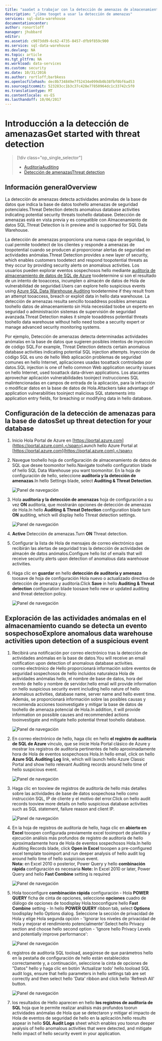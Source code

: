```yaml
---
title: "aaaGet a trabajar con la detección de amenazas de almacenamiento de datos de SQL"
description: "¿Cómo tooget a usar la detección de amenazas"
services: sql-data-warehouse
documentationcenter: 
author: ronortloff
manager: jhubbard
editor: 
ms.assetid: c9073dd9-6c62-4735-8457-dfb9f859c900
ms.service: sql-data-warehouse
ms.devlang: NA
ms.topic: article
ms.tgt_pltfrm: NA
ms.workload: data-services
ms.custom: security
ms.date: 10/31/2016
ms.author: rortloff;barbkess
ms.openlocfilehash: dec0b734849e7f52434e099db0b38fbf0bf6ad53
ms.sourcegitcommit: 523283cc1b3c37c428e77850964dc1c33742c5f0
ms.translationtype: MT
ms.contentlocale: es-ES
ms.lasthandoff: 10/06/2017
---
```

# <a name="get-started-with-threat-detection"></a><span data-ttu-id="fb48e-103">Introducción a la detección de amenazas</span><span class="sxs-lookup"><span data-stu-id="fb48e-103">Get started with threat detection</span></span>
> [!div class="op_single_selector"]
> * [<span data-ttu-id="fb48e-104">Auditoría</span><span class="sxs-lookup"><span data-stu-id="fb48e-104">Auditing</span></span>](sql-data-warehouse-auditing-overview.md)
> * [<span data-ttu-id="fb48e-105">Detección de amenazas</span><span class="sxs-lookup"><span data-stu-id="fb48e-105">Threat detection</span></span>](sql-data-warehouse-security-threat-detection.md)
> 
> 

## <a name="overview"></a><span data-ttu-id="fb48e-106">Información general</span><span class="sxs-lookup"><span data-stu-id="fb48e-106">Overview</span></span>
<span data-ttu-id="fb48e-107">La detección de amenazas detecta actividades anómalas de la base de datos que indica la base de datos toohello amenazas de seguridad potenciales.</span><span class="sxs-lookup"><span data-stu-id="fb48e-107">Threat Detection detects anomalous database activities indicating potential security threats toohello database.</span></span> <span data-ttu-id="fb48e-108">Detección de amenazas está en vista previa y es compatible con Almacenamiento de datos SQL.</span><span class="sxs-lookup"><span data-stu-id="fb48e-108">Threat Detection is in preview and is supported for SQL Data Warehouse.</span></span>

<span data-ttu-id="fb48e-109">La detección de amenazas proporciona una nueva capa de seguridad, lo cual permite toodetect de los clientes y responde a amenazas de toopotential cuando se producen al proporcionar alertas de seguridad en actividades anómalas.</span><span class="sxs-lookup"><span data-stu-id="fb48e-109">Threat Detection provides a new layer of security, which enables customers toodetect and respond toopotential threats as they occur by providing security alerts on anomalous activities.</span></span> <span data-ttu-id="fb48e-110">Los usuarios pueden explorar eventos sospechosos hello mediante [auditoría de almacenamiento de datos de SQL de Azure](sql-data-warehouse-auditing-overview.md) toodetermine si son el resultado de un intento de tooaccess, incumplen o almacén de datos de Hola de vulnerabilidad de seguridad.</span><span class="sxs-lookup"><span data-stu-id="fb48e-110">Users can explore hello suspicious events using [Azure SQL Data Warehouse Auditing](sql-data-warehouse-auditing-overview.md) toodetermine if they result from an attempt tooaccess, breach or exploit data in hello data warehouse.</span></span>
<span data-ttu-id="fb48e-111">La detección de amenazas resulta sencillo tooaddress posibles amenazas toohello datos de almacenamiento sin Hola necesidad toobe un experto en seguridad o administración sistemas de supervisión de seguridad avanzada.</span><span class="sxs-lookup"><span data-stu-id="fb48e-111">Threat Detection makes it simple tooaddress potential threats toohello data warehouse without hello need toobe a security expert or manage advanced security monitoring systems.</span></span>

<span data-ttu-id="fb48e-112">Por ejemplo, Detección de amenazas detecta determinadas actividades anómalas en la base de datos que sugieren posibles intentos de inyección de código SQL.</span><span class="sxs-lookup"><span data-stu-id="fb48e-112">For example, Threat Detection detects certain anomalous database activities indicating potential SQL injection attempts.</span></span> <span data-ttu-id="fb48e-113">Inyección de código SQL es uno de hello Web aplicación problemas de seguridad comunes en hello Internet, aplicaciones usadas tooattack controladas por datos.</span><span class="sxs-lookup"><span data-stu-id="fb48e-113">SQL injection is one of hello common Web application security issues on hello Internet, used tooattack data-driven applications.</span></span> <span data-ttu-id="fb48e-114">Los atacantes aprovechar aplicación vulnerabilidades tooinject instrucciones SQL malintencionadas en campos de entrada de la aplicación, para la infracción o modificar datos en la base de datos de Hola.</span><span class="sxs-lookup"><span data-stu-id="fb48e-114">Attackers take advantage of application vulnerabilities tooinject malicious SQL statements into application entry fields, for breaching or modifying data in hello database.</span></span>

## <a name="set-up-threat-detection-for-your-database"></a><span data-ttu-id="fb48e-115">Configuración de la detección de amenazas para la base de datos</span><span class="sxs-lookup"><span data-stu-id="fb48e-115">Set up threat detection for your database</span></span>
1. <span data-ttu-id="fb48e-116">Inicio Hola Portal de Azure en [https://portal.azure.com](https://portal.azure.com).</span><span class="sxs-lookup"><span data-stu-id="fb48e-116">Launch hello Azure Portal at [https://portal.azure.com](https://portal.azure.com).</span></span>
2. <span data-ttu-id="fb48e-117">Navegue toohello hoja de configuración de almacenamiento de datos de SQL que desee toomonitor hello.</span><span class="sxs-lookup"><span data-stu-id="fb48e-117">Navigate toohello configuration blade of hello SQL Data Warehouse you want toomonitor.</span></span> <span data-ttu-id="fb48e-118">En la hoja de configuración de hello, seleccione **auditoría y la detección de amenazas**.</span><span class="sxs-lookup"><span data-stu-id="fb48e-118">In hello Settings blade, select **Auditing & Threat Detection**.</span></span>
   
    ![Panel de navegación][1]
3. <span data-ttu-id="fb48e-120">Hola **auditoría y la detección de amenazas** hoja de configuración a su vez **ON** auditoría, que mostrarán opciones de detección de amenazas de Hola.</span><span class="sxs-lookup"><span data-stu-id="fb48e-120">In hello **Auditing & Threat Detection** configuration blade turn **ON** auditing, which will display hello Threat detection settings.</span></span>
   
    ![Panel de navegación][2]
4. <span data-ttu-id="fb48e-122">**Active** Detección de amenazas.</span><span class="sxs-lookup"><span data-stu-id="fb48e-122">Turn **ON** Threat detection.</span></span>
5. <span data-ttu-id="fb48e-123">Configurar la lista de Hola de mensajes de correo electrónico que recibirán las alertas de seguridad tras la detección de actividades de almacén de datos anómalos.</span><span class="sxs-lookup"><span data-stu-id="fb48e-123">Configure hello list of emails that will receive security alerts upon detection of anomalous data warehouse activities.</span></span>
6. <span data-ttu-id="fb48e-124">Haga clic en **guardar** en hello **detección de auditoría y amenaza** toosave de hoja de configuración Hola nuevo o actualizado directiva de detección de amenaza y auditoría.</span><span class="sxs-lookup"><span data-stu-id="fb48e-124">Click **Save** in hello **Auditing & Threat detection** configuration blade toosave hello new or updated auditing and threat detection policy.</span></span>
   
    ![Panel de navegación][3]

## <a name="explore-anomalous-data-warehouse-activities-upon-detection-of-a-suspicious-event"></a><span data-ttu-id="fb48e-126">Exploración de las actividades anómalas en el almacenamiento cuando se detecta un evento sospechoso</span><span class="sxs-lookup"><span data-stu-id="fb48e-126">Explore anomalous data warehouse activities upon detection of a suspicious event</span></span>
1. <span data-ttu-id="fb48e-127">Recibirá una notificación por correo electrónico tras la detección de actividades anómalas en la base de datos.</span><span class="sxs-lookup"><span data-stu-id="fb48e-127">You will receive an email notification upon detection of anomalous database activities.</span></span> <br/>
   <span data-ttu-id="fb48e-128">correo electrónico de Hello proporcionará información sobre eventos de seguridad sospechosos de hello incluidos naturaleza Hola de actividades anómalas hello, el nombre de base de datos, hora del evento de hello y nombre de servidor.</span><span class="sxs-lookup"><span data-stu-id="fb48e-128">hello email will provide information on hello suspicious security event including hello nature of hello anomalous activities, database name, server name and hello event time.</span></span> <span data-ttu-id="fb48e-129">Además, se proporcionará información sobre las posibles causas y recomienda acciones tooinvestigate y mitigar la base de datos de toohello de amenaza potencial de Hola.</span><span class="sxs-lookup"><span data-stu-id="fb48e-129">In addition, it will provide information on possible causes and recommended actions tooinvestigate and mitigate hello potential threat toohello database.</span></span><br/>
   
    ![Panel de navegación][4]
2. <span data-ttu-id="fb48e-131">En correo electrónico de hello, haga clic en hello **el registro de auditoría de SQL de Azure** vínculo, que se inicie Hola Portal clásico de Azure y mostrar los registros de auditoría pertinentes de hello aproximadamente hora de Hola de eventos sospechosos Hola.</span><span class="sxs-lookup"><span data-stu-id="fb48e-131">In hello email, click on hello **Azure SQL Auditing Log** link, which will launch hello Azure Classic Portal and show hello relevant Auditing records around hello time of hello suspicious event.</span></span>
   
    ![Panel de navegación][5]
3. <span data-ttu-id="fb48e-133">Haga clic en tooview de registros de auditoría de hello más detalles sobre las actividades de base de datos sospechosa hello como instrucción SQL, IP de cliente y el motivo del error.</span><span class="sxs-lookup"><span data-stu-id="fb48e-133">Click on hello audit records tooview more details on hello suspicious database activities such as SQL statement, failure reason and client IP.</span></span>
   
    ![Panel de navegación][6]
4. <span data-ttu-id="fb48e-135">En la hoja de registros de auditoría de hello, haga clic en **abierto en Excel** tooopen configurada previamente excel tooimport de plantilla y ejecución análisis más profundos de registro de auditoría de hello aproximadamente hora de Hola de eventos sospechosos Hola.</span><span class="sxs-lookup"><span data-stu-id="fb48e-135">In hello Auditing Records blade, click  **Open in Excel** tooopen a pre-configured excel template tooimport and run deeper analysis of hello audit log around hello time of hello suspicious event.</span></span><br/><span data-ttu-id="fb48e-136">
   **Nota:** en Excel 2010 o posterior, Power Query y hello **combinación rápida** configuración es necesaria</span><span class="sxs-lookup"><span data-stu-id="fb48e-136">
**Note:** In Excel 2010 or later, Power Query and hello **Fast Combine** setting is required</span></span>
   
    ![Panel de navegación][7]
5. <span data-ttu-id="fb48e-138">Hola tooconfigure **combinación rápida** configuración - Hola **POWER QUERY** ficha de cinta de opciones, seleccione **opciones** cuadro de diálogo de opciones de toodisplay Hola.</span><span class="sxs-lookup"><span data-stu-id="fb48e-138">tooconfigure hello **Fast Combine** setting - In hello **POWER QUERY** ribbon tab, select **Options** toodisplay hello Options dialog.</span></span> <span data-ttu-id="fb48e-139">Seleccione la sección de privacidad de Hola y elige Hola segunda opción - 'Ignorar los niveles de privacidad de Hola y mejorar el rendimiento potencialmente':</span><span class="sxs-lookup"><span data-stu-id="fb48e-139">Select hello Privacy section and choose hello second option - 'Ignore hello Privacy Levels and potentially improve performance':</span></span>
   
    ![Panel de navegación][8]
6. <span data-ttu-id="fb48e-141">registros de auditoría SQL tooload, asegúrese de que parámetros hello en la pestaña de configuración de hello están establecidos correctamente y, a continuación, seleccione la cinta de opciones de "Datos" hello y haga clic en botón 'Actualizar todo' hello.</span><span class="sxs-lookup"><span data-stu-id="fb48e-141">tooload SQL audit logs, ensure that hello parameters in hello settings tab are set correctly and then select hello 'Data' ribbon and click hello 'Refresh All' button.</span></span>
   
    ![Panel de navegación][9]
7. <span data-ttu-id="fb48e-143">los resultados de Hello aparecen en hello **los registros de auditoría de SQL** hoja que le permite realizar análisis más profundos toorun actividades anómalas de Hola que se detectaron y mitigar el impacto de Hola de eventos de seguridad de hello en la aplicación.</span><span class="sxs-lookup"><span data-stu-id="fb48e-143">hello results appear in hello **SQL Audit Logs** sheet which enables you toorun deeper analysis of hello anomalous activities that were detected, and mitigate hello impact of hello security event in your application.</span></span>

<!--Image references-->
[1]: ./media/sql-data-warehouse-security-threat-detection/1_td_click_on_settings.png
[2]: ./media/sql-data-warehouse-security-threat-detection/2_td_turn_on_auditing.png
[3]: ./media/sql-data-warehouse-security-threat-detection/3_td_turn_on_threat_detection.png
[4]: ./media/sql-data-warehouse-security-threat-detection/4_td_email.png
[5]: ./media/sql-data-warehouse-security-threat-detection/5_td_audit_records.png
[6]: ./media/sql-data-warehouse-security-threat-detection/6_td_audit_record_details.png
[7]: ./media/sql-data-warehouse-security-threat-detection/7_td_audit_records_open_excel.png
[8]: ./media/sql-data-warehouse-security-threat-detection/8_td_excel_fast_combine.png
[9]: ./media/sql-data-warehouse-security-threat-detection/9_td_excel_parameters.png
